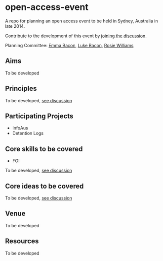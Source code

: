 open-access-event
=================

A repo for planning an open access event to be held in Sydney, Australia in late 2014.

Contribute to the development of this event by [joining the discussion](https://github.com/equivalentideas/open-access-event/issues?state=open).

Planning Committee: [Emma Bacon](https://twitter.com/propermixedgood), [Luke Bacon](https://twitter.com/equivalentideas), [Rosie Williams](https://twitter.com/Info_Aus)

## Aims

To be developed

## Principles

To be developed, [see discussion](https://github.com/equivalentideas/open-access-event/issues/4)

## Participating Projects

* InfoAus
* Detention Logs

## Core skills to be covered

* FOI

To be developed, [see discussion](https://github.com/equivalentideas/open-access-event/issues/1)

## Core ideas to be covered

To be developed, [see discussion](https://github.com/equivalentideas/open-access-event/issues/3)

## Venue

To be developed

## Resources

To be developed
